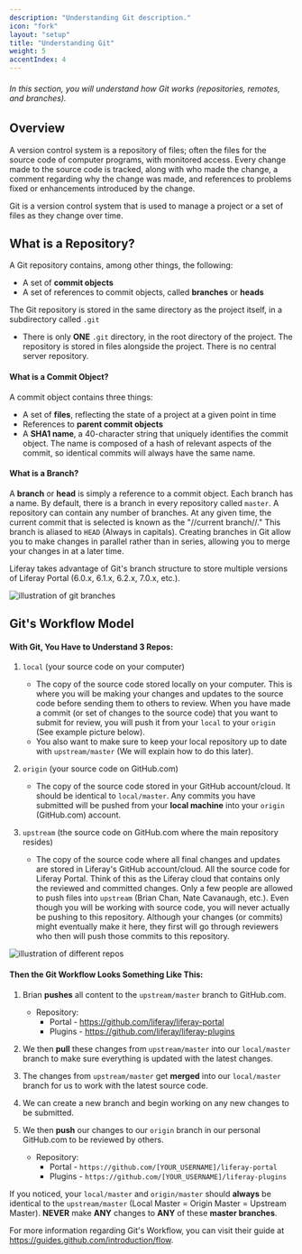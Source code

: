 ```yaml
---
description: "Understanding Git description."
icon: "fork"
layout: "setup"
title: "Understanding Git"
weight: 5
accentIndex: 4
---
```


###### In this section, you will understand how Git works (repositories, remotes, and branches).

<article id="overview">

## Overview

A version control system is a repository of files; often the files for the source code of computer programs, with monitored access. Every change made to the source code is tracked, along with who made the change, a comment regarding why the change was made, and references to problems fixed or enhancements introduced by the change.

Git is a version control system that is used to manage a project or a set of files as they change over time.

</article>

<article id="whatIsRepo">

## What is a Repository?

A Git repository contains, among other things, the following:

* A set of **commit objects**
* A set of references to commit objects, called **branches** or **heads**

The Git repository is stored in the same directory as the project itself, in a subdirectory called `.git`

* There is only **ONE** `.git` directory, in the root directory of the project. The repository is stored in files alongside the project. There is no central server repository.

#### What is a Commit Object?

A commit object contains three things:

* A set of **files**, reflecting the state of a project at a given point in time
* References to **parent commit objects**
* A **SHA1 name**, a 40-character string that uniquely identifies the commit object. The name is composed of a hash of relevant aspects of the commit, so identical commits will always have the same name.

#### What is a Branch?

A **branch** or **head** is simply a reference to a commit object. Each branch has a name. By default, there is a branch in every repository called `master`. A repository can contain any number of branches. At any given time, the current commit that is selected is known as the "//current branch//." This branch is aliased to `HEAD` (Always in capitals). Creating branches in Git allow you to make changes in parallel rather than in series, allowing you to merge your changes in at a later time.

Liferay takes advantage of Git's branch structure to store multiple versions of Liferay Portal (6.0.x, 6.1.x, 6.2.x, 7.0.x, etc.).

![illustration of git branches](/images/git-branching.png)

</article>

<article id="gitWorkflow">

## Git's Workflow Model

#### With Git, You Have to Understand 3 Repos:

1. `local` (your source code on your computer)
	- The copy of the source code stored locally on your computer. This is where you will be making your changes and updates to the source code before sending them to others to review. When you have made a commit (or set of changes to the source code) that you want to submit for review, you will push it from your `local` to your `origin` (See example picture below).
	- You also want to make sure to keep your local repository up to date with `upstream/master` (We will explain how to do this later).

2. `origin` (your source code on GitHub.com)
	- The copy of the source code stored in your GitHub account/cloud. It should be identical to `local/master`. Any commits you have submitted will be pushed from your **local machine** into your `origin` (GitHub.com) account.

3. `upstream` (the source code on GitHub.com where the main repository resides)
	- The copy of the source code where all final changes and updates are stored in Liferay's GitHub account/cloud. All the source code for Liferay Portal. Think of this as the Liferay cloud that contains only the reviewed and committed changes. Only a few people are allowed to push files into `upstream` (Brian Chan, Nate Cavanaugh, etc.). Even though you will be working with source code, you will never actually be pushing to this repository. Although your changes (or commits) might eventually make it here, they first will go through reviewers who then will push those commits to this repository.

![illustration of different repos](/images/git-repos.png)

#### Then the Git Workflow Looks Something Like This:

1. Brian **pushes** all content to the `upstream/master` branch to GitHub.com.
	- Repository:
		- Portal - <https://github.com/liferay/liferay-portal>
		- Plugins - <https://github.com/liferay/liferay-plugins>

2. We then **pull** these changes from `upstream/master` into our `local/master` branch to make sure everything is updated with the latest changes.

3. The changes from `upstream/master` get **merged** into our `local/master` branch for us to work with the latest source code.

4. We can create a new branch and begin working on any new changes to be submitted.

5. We then **push** our changes to our `origin` branch in our personal GitHub.com to be reviewed by others.

	- Repository:
		- Portal - `https://github.com/[YOUR_USERNAME]/liferay-portal`
		- Plugins - `https://github.com/[YOUR_USERNAME]/liferay-plugins`

If you noticed, your `local/master` and `origin/master` should **always** be identical to the `upstream/master` (Local Master = Origin Master = Upstream Master). **NEVER** make **ANY** changes to **ANY** of these **master branches**.

For more information regarding Git's Workflow, you can visit their guide at <https://guides.github.com/introduction/flow>.

</article>